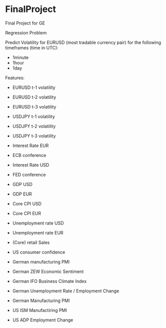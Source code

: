 # FinalProject
Final Project for GE

Regression Problem

Predict Volatility for EURUSD (most tradable currency pair) for the following timeframes (time in UTC):
- 1minute
- 1hour
- 1day

Features:
- EURUSD t-1 volatility 
- EURUSD t-2 volatility
- EURUSD t-3 volatility
- USDJPY t-1 volatility
- USDJPY t-2 volatility
- USDJPY t-3 volatility
- Interest Rate EUR
- ECB conference
- Interest Rate USD
- FED conference
- GDP USD
- GDP EUR
- Core CPI USD
- Core CPI EUR
- Unemployment rate USD
- Unemployment rate EUR
- (Core) retail Sales
- US consumer confidence

- German manufacturing PMI
- German ZEW Economic Sentiment 
- German IFO Business Climate Index
- German Unemployment Rate / Employment Change
- German Manufacturing PMI
- US ISM Manufactiring PMI
- US ADP Employment Change
